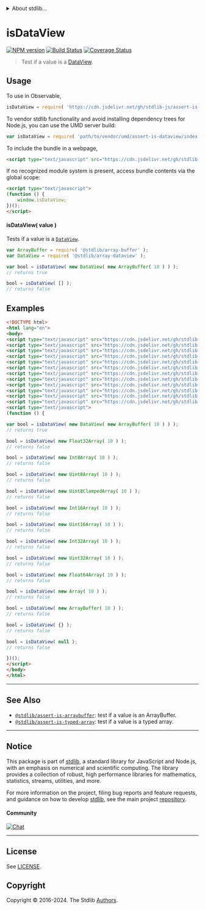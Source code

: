 <!--

@license Apache-2.0

Copyright (c) 2021 The Stdlib Authors.

Licensed under the Apache License, Version 2.0 (the "License");
you may not use this file except in compliance with the License.
You may obtain a copy of the License at

   http://www.apache.org/licenses/LICENSE-2.0

Unless required by applicable law or agreed to in writing, software
distributed under the License is distributed on an "AS IS" BASIS,
WITHOUT WARRANTIES OR CONDITIONS OF ANY KIND, either express or implied.
See the License for the specific language governing permissions and
limitations under the License.

-->


<details>
  <summary>
    About stdlib...
  </summary>
  <p>We believe in a future in which the web is a preferred environment for numerical computation. To help realize this future, we've built stdlib. stdlib is a standard library, with an emphasis on numerical and scientific computation, written in JavaScript (and C) for execution in browsers and in Node.js.</p>
  <p>The library is fully decomposable, being architected in such a way that you can swap out and mix and match APIs and functionality to cater to your exact preferences and use cases.</p>
  <p>When you use stdlib, you can be absolutely certain that you are using the most thorough, rigorous, well-written, studied, documented, tested, measured, and high-quality code out there.</p>
  <p>To join us in bringing numerical computing to the web, get started by checking us out on <a href="https://github.com/stdlib-js/stdlib">GitHub</a>, and please consider <a href="https://opencollective.com/stdlib">financially supporting stdlib</a>. We greatly appreciate your continued support!</p>
</details>

# isDataView

[![NPM version][npm-image]][npm-url] [![Build Status][test-image]][test-url] [![Coverage Status][coverage-image]][coverage-url] <!-- [![dependencies][dependencies-image]][dependencies-url] -->

> Test if a value is a [DataView][mdn-dataview].



<section class="usage">

## Usage

To use in Observable,

```javascript
isDataView = require( 'https://cdn.jsdelivr.net/gh/stdlib-js/assert-is-dataview@v0.2.0-umd/browser.js' )
```

To vendor stdlib functionality and avoid installing dependency trees for Node.js, you can use the UMD server build:

```javascript
var isDataView = require( 'path/to/vendor/umd/assert-is-dataview/index.js' )
```

To include the bundle in a webpage,

```html
<script type="text/javascript" src="https://cdn.jsdelivr.net/gh/stdlib-js/assert-is-dataview@v0.2.0-umd/browser.js"></script>
```

If no recognized module system is present, access bundle contents via the global scope:

```html
<script type="text/javascript">
(function () {
    window.isDataView;
})();
</script>
```

#### isDataView( value )

Tests if a value is a [`DataView`][mdn-dataview].

```javascript
var ArrayBuffer = require( '@stdlib/array-buffer' );
var DataView = require( '@stdlib/array-dataview' );

var bool = isDataView( new DataView( new ArrayBuffer( 10 ) ) );
// returns true

bool = isDataView( [] );
// returns false
```

</section>

<!-- /.usage -->

<section class="examples">

## Examples

<!-- eslint no-undef: "error" -->

```html
<!DOCTYPE html>
<html lang="en">
<body>
<script type="text/javascript" src="https://cdn.jsdelivr.net/gh/stdlib-js/array-float32@umd/browser.js"></script>
<script type="text/javascript" src="https://cdn.jsdelivr.net/gh/stdlib-js/array-float64@umd/browser.js"></script>
<script type="text/javascript" src="https://cdn.jsdelivr.net/gh/stdlib-js/array-int8@umd/browser.js"></script>
<script type="text/javascript" src="https://cdn.jsdelivr.net/gh/stdlib-js/array-int16@umd/browser.js"></script>
<script type="text/javascript" src="https://cdn.jsdelivr.net/gh/stdlib-js/array-int32@umd/browser.js"></script>
<script type="text/javascript" src="https://cdn.jsdelivr.net/gh/stdlib-js/array-uint8@umd/browser.js"></script>
<script type="text/javascript" src="https://cdn.jsdelivr.net/gh/stdlib-js/array-uint8c@umd/browser.js"></script>
<script type="text/javascript" src="https://cdn.jsdelivr.net/gh/stdlib-js/array-uint16@umd/browser.js"></script>
<script type="text/javascript" src="https://cdn.jsdelivr.net/gh/stdlib-js/array-uint32@umd/browser.js"></script>
<script type="text/javascript" src="https://cdn.jsdelivr.net/gh/stdlib-js/array-buffer@umd/browser.js"></script>
<script type="text/javascript" src="https://cdn.jsdelivr.net/gh/stdlib-js/array-dataview@umd/browser.js"></script>
<script type="text/javascript" src="https://cdn.jsdelivr.net/gh/stdlib-js/assert-is-dataview@v0.2.0-umd/browser.js"></script>
<script type="text/javascript">
(function () {

var bool = isDataView( new DataView( new ArrayBuffer( 10 ) ) );
// returns true

bool = isDataView( new Float32Array( 10 ) );
// returns false

bool = isDataView( new Int8Array( 10 ) );
// returns false

bool = isDataView( new Uint8Array( 10 ) );
// returns false

bool = isDataView( new Uint8ClampedArray( 10 ) );
// returns false

bool = isDataView( new Int16Array( 10 ) );
// returns false

bool = isDataView( new Uint16Array( 10 ) );
// returns false

bool = isDataView( new Int32Array( 10 ) );
// returns false

bool = isDataView( new Uint32Array( 10 ) );
// returns false

bool = isDataView( new Float64Array( 10 ) );
// returns false

bool = isDataView( new Array( 10 ) );
// returns false

bool = isDataView( new ArrayBuffer( 10 ) );
// returns false

bool = isDataView( {} );
// returns false

bool = isDataView( null );
// returns false

})();
</script>
</body>
</html>
```

</section>

<!-- /.examples -->

<!-- Section for related `stdlib` packages. Do not manually edit this section, as it is automatically populated. -->

<section class="related">

* * *

## See Also

-   <span class="package-name">[`@stdlib/assert-is-arraybuffer`][@stdlib/assert/is-arraybuffer]</span><span class="delimiter">: </span><span class="description">test if a value is an ArrayBuffer.</span>
-   <span class="package-name">[`@stdlib/assert-is-typed-array`][@stdlib/assert/is-typed-array]</span><span class="delimiter">: </span><span class="description">test if a value is a typed array.</span>

</section>

<!-- /.related -->

<!-- Section for all links. Make sure to keep an empty line after the `section` element and another before the `/section` close. -->


<section class="main-repo" >

* * *

## Notice

This package is part of [stdlib][stdlib], a standard library for JavaScript and Node.js, with an emphasis on numerical and scientific computing. The library provides a collection of robust, high performance libraries for mathematics, statistics, streams, utilities, and more.

For more information on the project, filing bug reports and feature requests, and guidance on how to develop [stdlib][stdlib], see the main project [repository][stdlib].

#### Community

[![Chat][chat-image]][chat-url]

---

## License

See [LICENSE][stdlib-license].


## Copyright

Copyright &copy; 2016-2024. The Stdlib [Authors][stdlib-authors].

</section>

<!-- /.stdlib -->

<!-- Section for all links. Make sure to keep an empty line after the `section` element and another before the `/section` close. -->

<section class="links">

[npm-image]: http://img.shields.io/npm/v/@stdlib/assert-is-dataview.svg
[npm-url]: https://npmjs.org/package/@stdlib/assert-is-dataview

[test-image]: https://github.com/stdlib-js/assert-is-dataview/actions/workflows/test.yml/badge.svg?branch=v0.2.0
[test-url]: https://github.com/stdlib-js/assert-is-dataview/actions/workflows/test.yml?query=branch:v0.2.0

[coverage-image]: https://img.shields.io/codecov/c/github/stdlib-js/assert-is-dataview/main.svg
[coverage-url]: https://codecov.io/github/stdlib-js/assert-is-dataview?branch=main

<!--

[dependencies-image]: https://img.shields.io/david/stdlib-js/assert-is-dataview.svg
[dependencies-url]: https://david-dm.org/stdlib-js/assert-is-dataview/main

-->

[chat-image]: https://img.shields.io/gitter/room/stdlib-js/stdlib.svg
[chat-url]: https://app.gitter.im/#/room/#stdlib-js_stdlib:gitter.im

[stdlib]: https://github.com/stdlib-js/stdlib

[stdlib-authors]: https://github.com/stdlib-js/stdlib/graphs/contributors

[umd]: https://github.com/umdjs/umd
[es-module]: https://developer.mozilla.org/en-US/docs/Web/JavaScript/Guide/Modules

[deno-url]: https://github.com/stdlib-js/assert-is-dataview/tree/deno
[deno-readme]: https://github.com/stdlib-js/assert-is-dataview/blob/deno/README.md
[umd-url]: https://github.com/stdlib-js/assert-is-dataview/tree/umd
[umd-readme]: https://github.com/stdlib-js/assert-is-dataview/blob/umd/README.md
[esm-url]: https://github.com/stdlib-js/assert-is-dataview/tree/esm
[esm-readme]: https://github.com/stdlib-js/assert-is-dataview/blob/esm/README.md
[branches-url]: https://github.com/stdlib-js/assert-is-dataview/blob/main/branches.md

[stdlib-license]: https://raw.githubusercontent.com/stdlib-js/assert-is-dataview/main/LICENSE

[mdn-dataview]: https://developer.mozilla.org/en-US/docs/Web/JavaScript/Reference/Global_Objects/DataView

<!-- <related-links> -->

[@stdlib/assert/is-arraybuffer]: https://github.com/stdlib-js/assert-is-arraybuffer/tree/umd

[@stdlib/assert/is-typed-array]: https://github.com/stdlib-js/assert-is-typed-array/tree/umd

<!-- </related-links> -->

</section>

<!-- /.links -->
